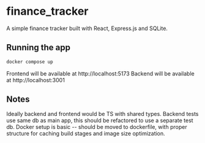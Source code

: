 # finance_tracker

A simple finance tracker built with React, Express.js and SQLite.

## Running the app

```bash
docker compose up
```

Frontend will be available at http://localhost:5173
Backend will be available at http://localhost:3001

## Notes
Ideally backend and frontend would be TS with shared types.
Backend tests use same db as main app, this should be refactored to use a separate test db.
Docker setup is basic -- should be moved to dockerfile, with proper structure for caching build stages and image size optimization.